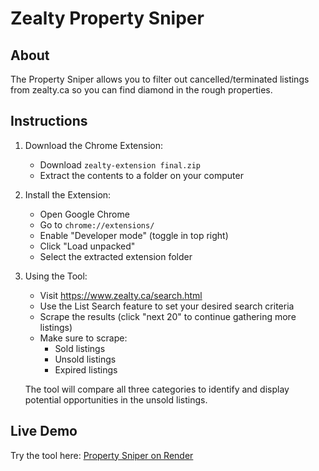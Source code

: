 # Zealty Property Sniper

## About
The Property Sniper allows you to filter out cancelled/terminated listings from zealty.ca so you can find diamond in the rough properties.

## Instructions

1. Download the Chrome Extension:
   - Download `zealty-extension final.zip`
   - Extract the contents to a folder on your computer

2. Install the Extension:
   - Open Google Chrome
   - Go to `chrome://extensions/`
   - Enable "Developer mode" (toggle in top right)
   - Click "Load unpacked"
   - Select the extracted extension folder

3. Using the Tool:
   - Visit https://www.zealty.ca/search.html
   - Use the List Search feature to set your desired search criteria
   - Scrape the results (click "next 20" to continue gathering more listings)
   - Make sure to scrape:
     - Sold listings
     - Unsold listings
     - Expired listings
   
   The tool will compare all three categories to identify and display potential opportunities in the unsold listings.

## Live Demo
Try the tool here: [Property Sniper on Render](https://property-sniper.onrender.com)
